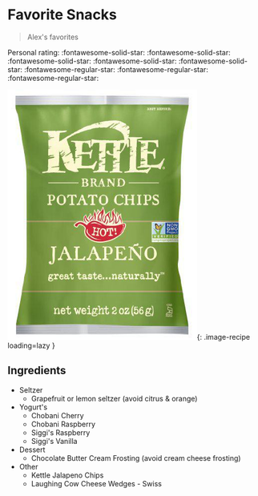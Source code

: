 # Favorite Snacks

> Alex's favorites

<!-- rating=2; (User can specify rating on scale of 1-5) -->
<!-- AUTO-UserRating -->
Personal rating: :fontawesome-solid-star: :fontawesome-solid-star: :fontawesome-solid-star: :fontawesome-solid-star: :fontawesome-solid-star: :fontawesome-regular-star: :fontawesome-regular-star: :fontawesome-regular-star:
<!-- /AUTO-UserRating -->

<!-- name_image=favorite_snacks.jpg; (User can specify image name) -->
<!-- AUTO-Image -->
![favorite_snacks.jpg](./favorite_snacks.jpg){: .image-recipe loading=lazy }
<!-- /AUTO-Image -->

## Ingredients

* Seltzer
    * Grapefruit or lemon seltzer (avoid citrus & orange)
* Yogurt's
    * Chobani Cherry
    * Chobani Raspberry
    * Siggi's Raspberry
    * Siggi's Vanilla
* Dessert
    * Chocolate Butter Cream Frosting (avoid cream cheese frosting)
* Other
    * Kettle Jalapeno Chips
    * Laughing Cow Cheese Wedges - Swiss
